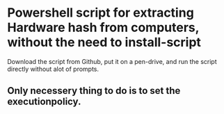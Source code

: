 Powershell script for extracting Hardware hash from computers, without the need to install-script
=======

Download the script from Github, put it on a pen-drive, and run the script directly without alot of prompts.


Only necessery thing to do is to set the executionpolicy.
-----------
